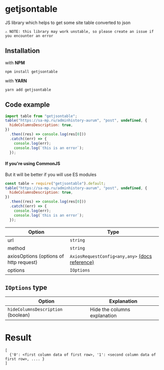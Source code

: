 # getjsontable

JS library which helps to get some site table converted to json

``⚠️ NOTE: this library may work unstable, so please create an issue if you encounter an error``

## Installation

with **NPM**
```
npm install getjsontable
```

with **YARN**
```
yarn add getjsontable
```

## Code example

```javascript
import table from "getjsontable";
table("https://sa-mp.ru/adminhistory-aurum", "post", undefined, {
  hideColumnsDescription: true,
})
  .then((res) => console.log(res[0]))
  .catch((err) => {
    console.log(err);
    console.log(`this is an error`);
  });
```

#### If you're using CommonJS
But it will be better if you will use ES modules
```javascript
const table = require("getjsontable").default;
table("https://sa-mp.ru/adminhistory-aurum", "post", undefined, {
  hideColumnsDescription: true,
})
  .then((res) => console.log(res[0]))
  .catch((err) => {
    console.log(err);
    console.log(`this is an error`);
  });

```
| Option  |  Type |
|---|---|
| url  | ``string``  |
| method  | ``string``  |
| axiosOptions (options of http request)  | ``AxiosRequestConfig<any,any>`` [(docs reference)](https://axios-http.com/docs/req_config)  |
| options | ``IOptions`` 
## ``IOptions`` type
| Option | Explanation |
| ---- | ----|
| ``hideColumnsDescription`` (boolean) | Hide the columns explanation

# Result
```
[
  {'0': <first column data of first row>, '1': <second column data of first row>, .... }
]
```
